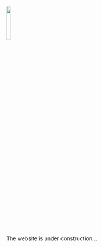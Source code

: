 <div align="left"> 
<img src=https://raw.githubusercontent.com/riggraz/no-style-please/master/logo.png width=15%/> 
</div>

The website is under construction...
